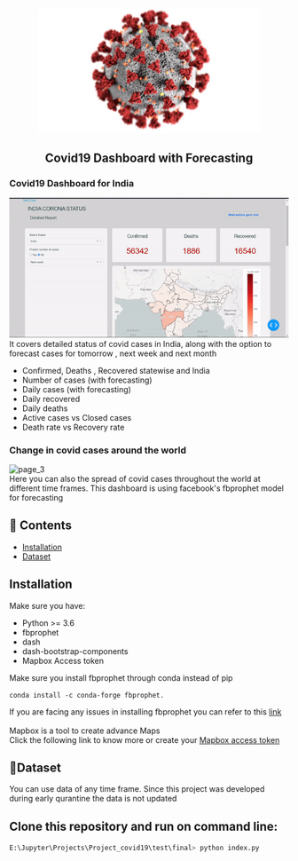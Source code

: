 <p align="center">
    <br>
    <img src="https://github.com/44himanshu44/Covid19-Dashboard-with-forecasting/blob/master/docs/covid19.jpeg" width="400"/>
    <br>
</p>

<h2 align="center">
<p>Covid19 Dashboard with Forecasting</p>
</h2>



### Covid19 Dashboard for India
![page_2](https://github.com/44himanshu44/Covid19-Dashboard-with-forecasting/blob/master/docs/page_2.gif) <br>
It covers detailed status of covid cases in India, along with the option to forecast cases for tomorrow , next week and next month
* Confirmed, Deaths , Recovered statewise and India
* Number of cases (with forecasting)
* Daily cases (with forecasting)
* Daily recovered
* Daily deaths
* Active cases vs Closed cases
* Death rate vs Recovery rate

### Change in covid cases around the world
![page_3](https://github.com/44himanshu44/Covid19-Dashboard-with-forecasting/blob/master/docs/page_3.gif)<br>
Here you can also the spread of covid cases throughout the world at different time frames.
This dashboard is using facebook's fbprophet model for forecasting



## 📖 Contents
- [Installation](#installation)
- [Dataset](#dataset)


## Installation

Make sure you have:

* Python >= 3.6
* fbprophet
* dash
* dash-bootstrap-components
* Mapbox Access token

Make sure you install fbprophet through conda instead of pip
``` 
conda install -c conda-forge fbprophet.

```
If you are facing any issues in installing fbprophet you can refer to this [link](https://facebook.github.io/prophet/docs/installation.html)
<br><br>
Mapbox is a tool to create advance Maps <br>
Click the following link to know more or create your [Mapbox access token](https://docs.mapbox.com/help/how-mapbox-works/access-tokens/)

## 📖Dataset
You can use data of any time frame. Since this project was developed during early qurantine the data is not updated
<br>

## Clone this repository and run on command line:
```python
E:\Jupyter\Projects\Project_covid19\test\final> python index.py
```


